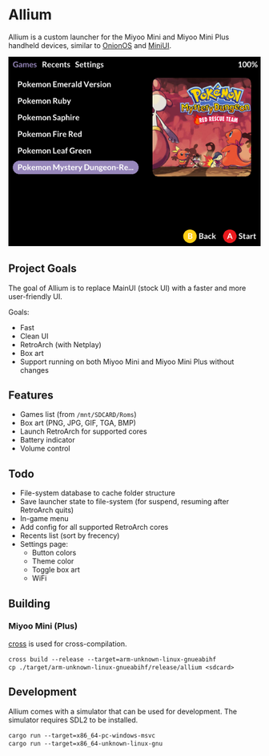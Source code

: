 # Allium

Allium is a custom launcher for the Miyoo Mini and Miyoo Mini Plus handheld devices, similar to [OnionOS](https://github.com/OnionUI/Onion) and [MiniUI](https://github.com/shauninman/MiniUI).

![Allium's main menu](assets/screenshots/main-menu.png)

## Project Goals

The goal of Allium is to replace MainUI (stock UI) with a faster and more user-friendly UI.

Goals:
- Fast
- Clean UI
- RetroArch (with Netplay)
- Box art
- Support running on both Miyoo Mini and Miyoo Mini Plus without changes

## Features
- Games list (from `/mnt/SDCARD/Roms`)
- Box art (PNG, JPG, GIF, TGA, BMP)
- Launch RetroArch for supported cores
- Battery indicator
- Volume control

## Todo
- File-system database to cache folder structure
- Save launcher state to file-system (for suspend, resuming after RetroArch quits)
- In-game menu
- Add config for all supported RetroArch cores
- Recents list (sort by frecency)
- Settings page:
    - Button colors
    - Theme color
    - Toggle box art
    - WiFi

## Building

### Miyoo Mini (Plus)

[cross](https://github.com/cross-rs/cross) is used for cross-compilation.

```
cross build --release --target=arm-unknown-linux-gnueabihf
cp ./target/arm-unknown-linux-gnueabihf/release/allium <sdcard>
```

## Development

Allium comes with a simulator that can be used for development. The simulator requires SDL2 to be installed.

```
cargo run --target=x86_64-pc-windows-msvc
cargo run --target=x86_64-unknown-linux-gnu
```